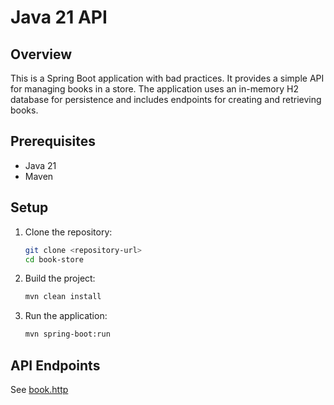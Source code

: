 # Java 21 API

## Overview
This is a Spring Boot application with bad practices. It provides a simple API for managing books in a store. The application uses an in-memory H2 database for persistence and includes endpoints for creating and retrieving books.

## Prerequisites
- Java 21
- Maven

## Setup
1. Clone the repository:
   ```bash
   git clone <repository-url>
   cd book-store
   ```
2. Build the project:
   ```bash
   mvn clean install
   ```
3. Run the application:
   ```bash
   mvn spring-boot:run
   ```

## API Endpoints

See [book.http](/docs/rest/book.http)
